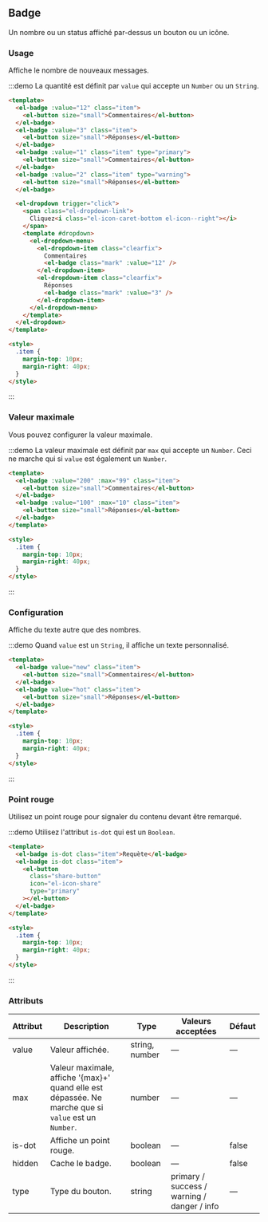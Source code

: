 ## Badge

Un nombre ou un status affiché par-dessus un bouton ou un icône.

### Usage

Affiche le nombre de nouveaux messages.

:::demo La quantité est définit par `value` qui accepte un `Number` ou un `String`.

```html
<template>
  <el-badge :value="12" class="item">
    <el-button size="small">Commentaires</el-button>
  </el-badge>
  <el-badge :value="3" class="item">
    <el-button size="small">Réponses</el-button>
  </el-badge>
  <el-badge :value="1" class="item" type="primary">
    <el-button size="small">Commentaires</el-button>
  </el-badge>
  <el-badge :value="2" class="item" type="warning">
    <el-button size="small">Réponses</el-button>
  </el-badge>

  <el-dropdown trigger="click">
    <span class="el-dropdown-link">
      Cliquez<i class="el-icon-caret-bottom el-icon--right"></i>
    </span>
    <template #dropdown>
      <el-dropdown-menu>
        <el-dropdown-item class="clearfix">
          Commentaires
          <el-badge class="mark" :value="12" />
        </el-dropdown-item>
        <el-dropdown-item class="clearfix">
          Réponses
          <el-badge class="mark" :value="3" />
        </el-dropdown-item>
      </el-dropdown-menu>
    </template>
  </el-dropdown>
</template>

<style>
  .item {
    margin-top: 10px;
    margin-right: 40px;
  }
</style>
```

:::

### Valeur maximale

Vous pouvez configurer la valeur maximale.

:::demo La valeur maximale est définit par `max` qui accepte un `Number`. Ceci ne marche qui si `value` est également un `Number`.

```html
<template>
  <el-badge :value="200" :max="99" class="item">
    <el-button size="small">Commentaires</el-button>
  </el-badge>
  <el-badge :value="100" :max="10" class="item">
    <el-button size="small">Réponses</el-button>
  </el-badge>
</template>

<style>
  .item {
    margin-top: 10px;
    margin-right: 40px;
  }
</style>
```

:::

### Configuration

Affiche du texte autre que des nombres.

:::demo Quand `value` est un `String`, il affiche un texte personnalisé.

```html
<template>
  <el-badge value="new" class="item">
    <el-button size="small">Commentaires</el-button>
  </el-badge>
  <el-badge value="hot" class="item">
    <el-button size="small">Réponses</el-button>
  </el-badge>
</template>

<style>
  .item {
    margin-top: 10px;
    margin-right: 40px;
  }
</style>
```

:::

### Point rouge

Utilisez un point rouge pour signaler du contenu devant être remarqué.

:::demo Utilisez l'attribut `is-dot` qui est un `Boolean`.

```html
<template>
  <el-badge is-dot class="item">Requète</el-badge>
  <el-badge is-dot class="item">
    <el-button
      class="share-button"
      icon="el-icon-share"
      type="primary"
    ></el-button>
  </el-badge>
</template>

<style>
  .item {
    margin-top: 10px;
    margin-right: 40px;
  }
</style>
```

:::

### Attributs

| Attribut | Description                                                                                          | Type           | Valeurs acceptées                           | Défaut |
| -------- | ---------------------------------------------------------------------------------------------------- | -------------- | ------------------------------------------- | ------ |
| value    | Valeur affichée.                                                                                     | string, number | —                                           | —      |
| max      | Valeur maximale, affiche '{max}+' quand elle est dépassée. Ne marche que si `value` est un `Number`. | number         | —                                           | —      |
| is-dot   | Affiche un point rouge.                                                                              | boolean        | —                                           | false  |
| hidden   | Cache le badge.                                                                                      | boolean        | —                                           | false  |
| type     | Type du bouton.                                                                                      | string         | primary / success / warning / danger / info | —      |

